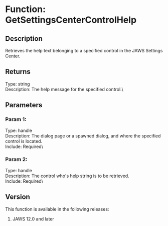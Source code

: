 # Function: GetSettingsCenterControlHelp

## Description

Retrieves the help text belonging to a specified control in the JAWS
Settings Center.

## Returns

Type: string\
Description: The help message for the specified control.\

## Parameters

### Param 1:

Type: handle\
Description: The dialog page or a spawned dialog, and where the
specified control is located.\
Include: Required\

### Param 2:

Type: handle\
Description: The control who\'s help string is to be retrieved.\
Include: Required\

## Version

This function is available in the following releases:

1.  JAWS 12.0 and later
